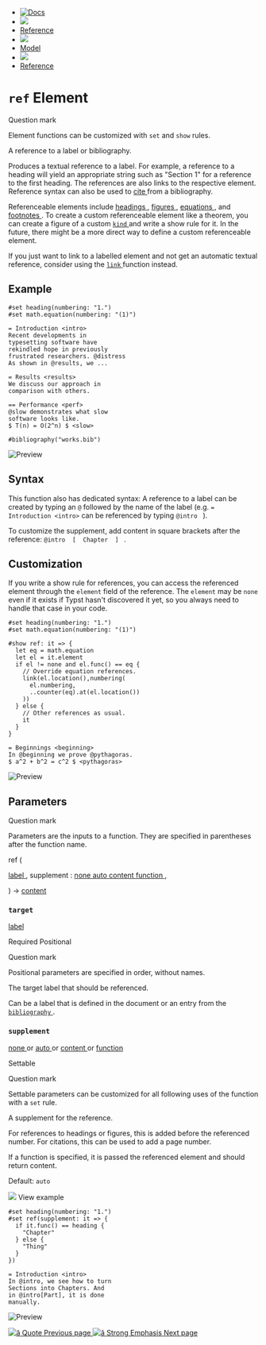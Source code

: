   * [ ![Docs](/assets/icons/16-docs-dark.svg) ](/docs)
  * ![](/assets/icons/16-arrow-right.svg)
  * [ Reference ](/docs/reference/)
  * ![](/assets/icons/16-arrow-right.svg)
  * [ Model ](/docs/reference/model/)
  * ![](/assets/icons/16-arrow-right.svg)
  * [ Reference ](/docs/reference/model/ref/)

#  ` ref ` Element

Question mark

Element functions can be customized with ` set ` and  ` show ` rules.

A reference to a label or bibliography.

Produces a textual reference to a label. For example, a reference to a heading
will yield an appropriate string such as "Section 1" for a reference to the
first heading. The references are also links to the respective element.
Reference syntax can also be used to [ cite ](/docs/reference/model/cite/
"cite") from a bibliography.

Referenceable elements include [ headings ](/docs/reference/model/heading/) ,
[ figures ](/docs/reference/model/figure/) , [ equations
](/docs/reference/math/equation/) , and [ footnotes
](/docs/reference/model/footnote/) . To create a custom referenceable element
like a theorem, you can create a figure of a custom [ ` kind `
](/docs/reference/model/figure/#parameters-kind) and write a show rule for it.
In the future, there might be a more direct way to define a custom
referenceable element.

If you just want to link to a labelled element and not get an automatic
textual reference, consider using the [ ` link ` ](/docs/reference/model/link/
"`link`") function instead.

##  Example

    
    
    #set heading(numbering: "1.")
    #set math.equation(numbering: "(1)")
    
    = Introduction <intro>
    Recent developments in
    typesetting software have
    rekindled hope in previously
    frustrated researchers. @distress
    As shown in @results, we ...
    
    = Results <results>
    We discuss our approach in
    comparison with others.
    
    == Performance <perf>
    @slow demonstrates what slow
    software looks like.
    $ T(n) = O(2^n) $ <slow>
    
    #bibliography("works.bib")
    

![Preview](/assets/docs/bzf3klNJ674BqVarCEGU8wAAAAAAAAAA.png)

##  Syntax

This function also has dedicated syntax: A reference to a label can be created
by typing an ` @ ` followed by the name of the label (e.g. ` = Introduction
<intro> ` can be referenced by typing ` @intro  ` ).

To customize the supplement, add content in square brackets after the
reference: ` @intro  [  Chapter  ]  ` .

##  Customization

If you write a show rule for references, you can access the referenced element
through the ` element ` field of the reference. The ` element ` may be ` none
` even if it exists if Typst hasn't discovered it yet, so you always need to
handle that case in your code.

    
    
    #set heading(numbering: "1.")
    #set math.equation(numbering: "(1)")
    
    #show ref: it => {
      let eq = math.equation
      let el = it.element
      if el != none and el.func() == eq {
        // Override equation references.
        link(el.location(),numbering(
          el.numbering,
          ..counter(eq).at(el.location())
        ))
      } else {
        // Other references as usual.
        it
      }
    }
    
    = Beginnings <beginning>
    In @beginning we prove @pythagoras.
    $ a^2 + b^2 = c^2 $ <pythagoras>
    

![Preview](/assets/docs/_2kRnAjhpZZ-kvJsytflygAAAAAAAAAA.png)

##  Parameters

Question mark

Parameters are the inputs to a function. They are specified in parentheses
after the function name.

ref  (

[ label ](/docs/reference/foundations/label/) ,  supplement  :  [ none
](/docs/reference/foundations/none/) [ auto
](/docs/reference/foundations/auto/) [ content
](/docs/reference/foundations/content/) [ function
](/docs/reference/foundations/function/) ,

)  -> [ content ](/docs/reference/foundations/content/)

###  ` target `

[ label ](/docs/reference/foundations/label/)

Required  Positional

Question mark

Positional parameters are specified in order, without names.

The target label that should be referenced.

Can be a label that is defined in the document or an entry from the [ `
bibliography ` ](/docs/reference/model/bibliography/ "`bibliography`") .

###  ` supplement `

[ none ](/docs/reference/foundations/none/) or  [ auto
](/docs/reference/foundations/auto/) or  [ content
](/docs/reference/foundations/content/) or  [ function
](/docs/reference/foundations/function/)

Settable

Question mark

Settable parameters can be customized for all following uses of the function
with a ` set ` rule.

A supplement for the reference.

For references to headings or figures, this is added before the referenced
number. For citations, this can be used to add a page number.

If a function is specified, it is passed the referenced element and should
return content.

Default: ` auto  `

![](/assets/icons/16-arrow-right.svg) View example

    
    
    #set heading(numbering: "1.")
    #set ref(supplement: it => {
      if it.func() == heading {
        "Chapter"
      } else {
        "Thing"
      }
    })
    
    = Introduction <intro>
    In @intro, we see how to turn
    Sections into Chapters. And
    in @intro[Part], it is done
    manually.
    

![Preview](/assets/docs/fh477CUxS1KmPvq1dqsQ5QAAAAAAAAAA.png)

[ ![â](/assets/icons/16-arrow-right.svg) Quote  Previous page
](/docs/reference/model/quote/) [ ![â](/assets/icons/16-arrow-right.svg)
Strong Emphasis  Next page  ](/docs/reference/model/strong/)

